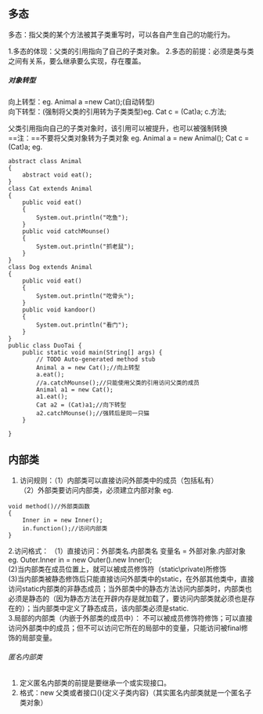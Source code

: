 ## 多态
多态：指父类的某个方法被其子类重写时，可以各自产生自己的功能行为。   

1.多态的体现：父类的引用指向了自己的子类对象。
2.多态的前提：必须是类与类之间有关系，要么继承要么实现，存在覆盖。
##### 对象转型
向上转型：eg. Animal a =new Cat();(自动转型)   
向下转型：(强制将父类的引用转为子类类型)eg. Cat c = (Cat)a; c.方法; 

父类引用指向自己的子类对象时，该引用可以被提升，也可以被强制转换     
==注：==不要将父类对象转为子类对象
eg. Animal a = new Animal();
Cat c = (Cat)a;
eg.
```
abstract class Animal
{
	abstract void eat();
}
class Cat extends Animal
{
	public void eat()
	{
		System.out.println("吃鱼");
	}
	public void catchMounse()
	{
		System.out.println("抓老鼠");
	}
}
class Dog extends Animal
{
	public void eat()
	{
		System.out.println("吃骨头");
	}
	public void kandoor()
	{
		System.out.println("看门");
	}
}
public class DuoTai {
	public static void main(String[] args) {
		// TODO Auto-generated method stub
		Animal a = new Cat();//向上转型
		a.eat();
		//a.catchMounse();//只能使用父类的引用访问父类的成员
		Animal a1 = new Cat();
		a1.eat();
		Cat a2 = (Cat)a1;//向下转型
		a2.catchMounse();//强转后是同一只猫
	}

}
```
## 内部类
1. 访问规则：（1）内部类可以直接访问外部类中的成员（包括私有）  
 （2）外部类要访问内部类，必须建立内部对象
 eg.

```
void method()//外部类函数
{
    Inner in = new Inner();
    in.function();//访问内部类
}
```
2.访问格式：
（1）直接访问：外部类名.内部类名 变量名 = 外部对象.内部对象
eg. Outer.Inner in = new Outer().new Inner();  
(2)当内部类在成员位置上，就可以被成员修饰符（static\private)所修饰     
(3)当内部类被静态修饰后只能直接访问外部类中的static，在外部其他类中，直接访问static内部类的非静态成员；当外部类中的静态方法访问内部类时，内部类也必须是静态的（因为静态方法在开辟内存是就加载了，要访问内部类就必须也是存在的）；当内部类中定义了静态成员，该内部类必须是static.   
3.局部的内部类（内嵌于外部类的成员中）： 不可以被成员修饰符修饰；可以直接访问外部类中的成员；但不可以访问它所在的局部中的变量，只能访问被final修饰的局部变量。
###### 匿名内部类
1. 定义匿名内部类的前提是要继承一个或实现接口。
2. 格式：new 父类或者接口(){定义子类内容}（其实匿名内部类就是一个匿名子类对象）


